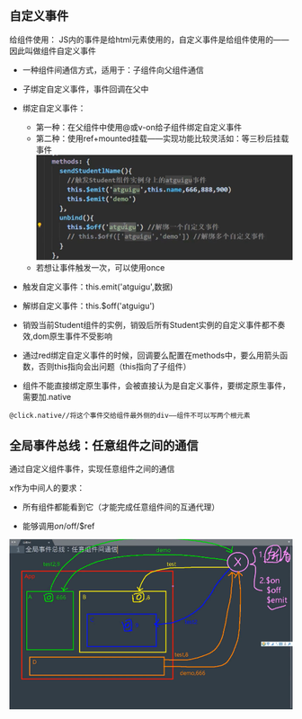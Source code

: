 ## 自定义事件

给组件使用：
JS内的事件是给html元素使用的，自定义事件是给组件使用的——因此叫做组件自定义事件
+ 一种组件间通信方式，适用于：子组件向父组件通信

+ 子绑定自定义事件，事件回调在父中

+ 绑定自定义事件：
  + 第一种：在父组件中使用@或v-on给子组件绑定自定义事件
  + 第二种：使用ref+mounted挂载——实现功能比较灵活如：等三秒后挂载事件
![image-20220119142504626](img/image-20220119142504626.png)
  + 若想让事件触发一次，可以使用once

+ 触发自定义事件：this.emit('atguigu',数据)

+ 解绑自定义事件：this.$off('atguigu')

+ 销毁当前Student组件的实例，销毁后所有Student实例的自定义事件都不奏效,dom原生事件不受影响

+ 通过red绑定自定义事件的时候，回调要么配置在methods中，要么用箭头函数，否则this指向会出问题（this指向了子组件）

+ 组件不能直接绑定原生事件，会被直接认为是自定义事件，要绑定原生事件，需要加.native

```
@click.native//将这个事件交给组件最外侧的div——组件不可以写两个根元素
```

## 全局事件总线：任意组件之间的通信

通过自定义组件事件，实现任意组件之间的通信

x作为中间人的要求：

+ 所有组件都能看到它（才能完成任意组件间的互通代理）

+ 能够调用$on/$off/$ref

![image-20220121165554536](img/image-20220121165554536.png)
